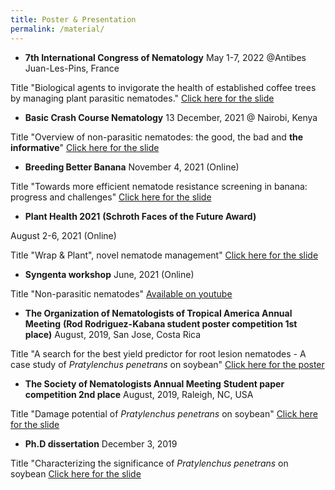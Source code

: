```yaml
---
title: Poster & Presentation 
permalink: /material/
--- 
```


- **7th International Congress of Nematology**
May 1-7, 2022 @Antibes Juan-Les-Pins, France

Title "Biological agents to invigorate the health of established coffee trees by managing plant parasitic nematodes."
[Click here for the slide]("../files/ICN2022.pdf")



- **Basic Crash Course Nematology**
13 December, 2021 @ Nairobi, Kenya

Title "Overview of non-parasitic nematodes: the good, the bad and **the informative**"
[Click here for the slide]("../files/BCCN2021.pdf")



- **Breeding Better Banana**
November 4, 2021 (Online)

Title "Towards more efficient nematode resistance screening in banana: progress and challenges"
[Click here for the slide]("https://github.com/ksaikai/ksaikai.github.io/blob/master/files/ABBB.pdf")



- **Plant Health 2021**
**(Schroth Faces of the Future Award)**

August 2-6, 2021 (Online)

Title "Wrap & Plant", novel nematode management"
[Click here for the slide]("../files/PlantHealth2021.pdf")



- **Syngenta workshop**
June, 2021 (Online)

Title "Non-parasitic nematodes"
[Available on youtube](https://www.youtube.com/watch?v=WYr11nKgYF4)


- **The Organization of Nematologists of Tropical America Annual Meeting**
**(Rod Rodriguez-Kabana student poster competition 1st place)**
August, 2019, San Jose, Costa Rica

Title "A search for the best yield predictor for root lesion nematodes - A case study of *Pratylenchus penetrans* on soybean"
[Click here for the poster]("../files/ONTA2019_poster.pdf")


- **The Society of Nematologists Annual Meeting**
**Student paper competition 2nd place**
August, 2019, Raleigh, NC, USA

Title "Damage potential of *Pratylenchus penetrans* on soybean"
[Click here for the slide]("../files/SON2019.pdf")


- **Ph.D dissertation**
December 3, 2019

Title "Characterizing the significance of *Pratylenchus penetrans* on soybean
[Click here for the slide]("../files/PhDdissertation.pdf")


